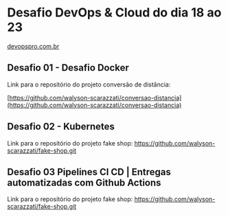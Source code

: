 # Desafio DevOps & Cloud do dia 18 ao 23
[devopspro.com.br ](https://imersao.devopspro.com.br/aulas/) 

## Desafio 01 - Desafio Docker

Link para o repositório do projeto conversão de distância:

[https://github.com/walyson-scarazzati/conversao-distancia](https://github.com/walyson-scarazzati/conversao-distancia)


## Desafio 02 - Kubernetes

Link para o repositório do projeto fake shop:
https://github.com/walyson-scarazzati/fake-shop.git

## Desafio 03 Pipelines CI CD | Entregas automatizadas com Github Actions

Link para o repositório do projeto fake shop:
https://github.com/walyson-scarazzati/fake-shop.git 

